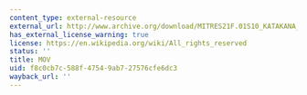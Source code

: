 ```yaml
---
content_type: external-resource
external_url: http://www.archive.org/download/MITRES21F.01S10_KATAKANA_EXERCISES/4d10.mov
has_external_license_warning: true
license: https://en.wikipedia.org/wiki/All_rights_reserved
status: ''
title: MOV
uid: f8c0cb7c-588f-4754-9ab7-27576cfe6dc3
wayback_url: ''
---
```

